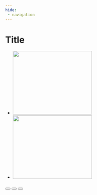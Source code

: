 ```yaml
---
hide:
 - navigation
---
```


<link rel="stylesheet" href="https://cdnjs.cloudflare.com/ajax/libs/Glide.js/3.2.0/css/glide.core.css">
<link rel="stylesheet" href="https://cdnjs.cloudflare.com/ajax/libs/Glide.js/3.2.0/css/glide.theme.css">


# Title


<div class="container">
	<div class="glide">
	  <div class="glide__track" data-glide-el="track">
	    <ul class="glide__slides">
	      <li class="glide__slide"><img src="https://commons.wikimedia.org/w/index.php?title=Special:Redirect/file/Charles_Bordes_Comoedia.jpg" width="250" height="200"></li>
	      <li class="glide__slide"><img src="https://commons.wikimedia.org/w/index.php?title=Special:Redirect/file/Charles_Bordes_Comoedia.jpg" width="250" height="200"></li>
	    </ul>
	  </div>
	  <div class="glide__bullets" data-glide-el="controls[nav]">
	      <button class="glide__bullet" data-glide-dir="=0"></button>
	      <button class="glide__bullet" data-glide-dir="=1"></button>
	      <button class="glide__bullet" data-glide-dir="=2"></button>
	    </div>
	</div>  
</div>


<script src="https://cdn.jsdelivr.net/npm/@glidejs/glide"></script>

<script>
  new Glide('.glide').mount()
</script>
